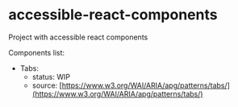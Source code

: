 # accessible-react-components

Project with accessible react components

Components list:

-   Tabs:
    -   status: WIP
    -   source: [https://www.w3.org/WAI/ARIA/apg/patterns/tabs/](https://www.w3.org/WAI/ARIA/apg/patterns/tabs/)
